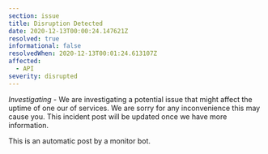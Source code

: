 ```yaml
---
section: issue
title: Disruption Detected
date: 2020-12-13T00:00:24.147621Z
resolved: true
informational: false
resolvedWhen: 2020-12-13T00:01:24.613107Z
affected:
  - API
severity: disrupted
---
```

*Investigating* - We are investigating a potential issue that might affect the uptime of one our of services. We are sorry for any inconvenience this may cause you. This incident post will be updated once we have more information.

This is an automatic post by a monitor bot.
        
